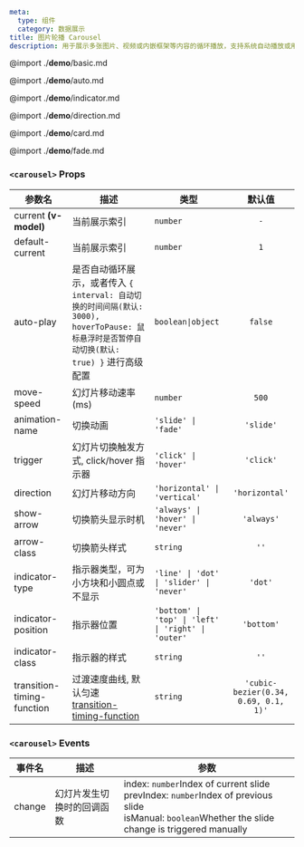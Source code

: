 ```yaml
meta:
  type: 组件
  category: 数据展示
title: 图片轮播 Carousel
description: 用于展示多张图片、视频或内嵌框架等内容的循环播放，支持系统自动播放或用户手动切换。
```

@import ./__demo__/basic.md

@import ./__demo__/auto.md

@import ./__demo__/indicator.md

@import ./__demo__/direction.md

@import ./__demo__/card.md

@import ./__demo__/fade.md


### `<carousel>` Props

|参数名|描述|类型|默认值|
|---|---|---|:---:|
|current **(v-model)**|当前展示索引|`number`|`-`|
|default-current|当前展示索引|`number`|`1`|
|auto-play|是否自动循环展示，或者传入 `{ interval: 自动切换的时间间隔(默认: 3000), hoverToPause: 鼠标悬浮时是否暂停自动切换(默认: true) }` 进行高级配置|`boolean\|object`|`false`|
|move-speed|幻灯片移动速率(ms)|`number`|`500`|
|animation-name|切换动画|`'slide' \| 'fade'`|`'slide'`|
|trigger|幻灯片切换触发方式, click/hover 指示器|`'click' \| 'hover'`|`'click'`|
|direction|幻灯片移动方向|`'horizontal' \| 'vertical'`|`'horizontal'`|
|show-arrow|切换箭头显示时机|`'always' \| 'hover' \| 'never'`|`'always'`|
|arrow-class|切换箭头样式|`string`|`''`|
|indicator-type|指示器类型，可为小方块和小圆点或不显示|`'line' \| 'dot' \| 'slider' \| 'never'`|`'dot'`|
|indicator-position|指示器位置|`'bottom' \| 'top' \| 'left' \| 'right' \| 'outer'`|`'bottom'`|
|indicator-class|指示器的样式|`string`|`''`|
|transition-timing-function|过渡速度曲线, 默认匀速 [transition-timing-function](https://developer.mozilla.org/zh-CN/docs/Web/CSS/transition-timing-function)|`string`|`'cubic-bezier(0.34, 0.69, 0.1, 1)'`|
### `<carousel>` Events

|事件名|描述|参数|
|---|---|---|
|change|幻灯片发生切换时的回调函数|index: `number`Index of current slide<br>prevIndex: `number`Index of previous slide<br>isManual: `boolean`Whether the slide change is triggered manually|



